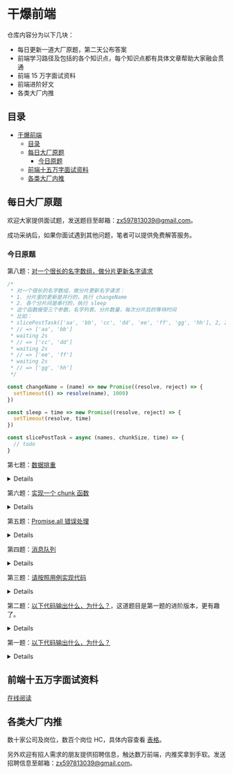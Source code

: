 # 干爆前端

仓库内容分为以下几块：

- 每日更新一道大厂原题，第二天公布答案
- 前端学习路径及包括的各个知识点，每个知识点都有具体文章帮助大家融会贯通
- 前端 15 万字面试资料
- 前端进阶好文
- 各类大厂内推

## 目录

- [干爆前端](#干爆前端)
  - [目录](#目录)
  - [每日大厂原题](#每日大厂原题)
    - [今日原题](#今日原题)
  - [前端十五万字面试资料](#前端十五万字面试资料)
  - [各类大厂内推](#各类大厂内推)


## 每日大厂原题

欢迎大家提供面试题，发送题目至邮箱：zx597813039@gmail.com。

成功采纳后，如果你面试遇到其他问题，笔者可以提供免费解答服务。

### 今日原题

第八题：[对一个很长的名字数组，做分片更新名字请求](https://github.com/KieSun/fucking-frontend/issues/13)

```js
/*
 * 对一个很长的名字数组，做分片更新名字请求：
 * 1. 分片里的更新是并行的，执行 changeName
 * 2. 各个分片间是串行的，执行 sleep
 * 这个函数接受三个参数，名字列表、分片数量，每次分片后的等待时间
 * 比如：
 * slicePostTask(['aa', 'bb', 'cc', 'dd', 'ee', 'ff', 'gg', 'hh'], 2, 2000)
 * // => ['aa', 'bb']
 * waiting 2s
 * // => ['cc', 'dd']
 * waiting 2s
 * // => ['ee', 'ff']
 * waiting 2s
 * // => ['gg', 'hh']
 */

const changeName = (name) => new Promise((resolve, reject) => {
  setTimeout(() => resolve(name), 1000)
})

const sleep = time => new Promise((resolve, reject) => {
  setTimeout(resolve, time)
})

const slicePostTask = async (names, chunkSize, time) => {
  // todo
}
```

第七题：[数据排重](https://github.com/KieSun/fucking-frontend/issues/11)

<details>

```js
const dedup = (data, getKey = () => {} ) => {
  // todo
}
let data = [
  { id: 1, v: 1 },
  { id: 2, v: 2 },
  { id: 1, v: 2 },
];

// 以 id 作为排重 key，执行函数得到结果
// data = [
//   { id: 1, v: 1 },
//   { id: 2, v: 2 },
// ];

let data1 = [
  { id: 1, v: 1, id1: 1 },
  { id: 2, v: 2, id1: 2 },
  { id: 1, v: 2, id1: 1 },
]

// 以 id 和 id1 作为排重 key，执行函数得到结果
// data1 = [
//   { id: 1, v: 1, id1: 1 },
//   { id: 2, v: 2, id1: 2 },
// ];
```

</details>

第六题：[实现一个 chunk 函数](https://github.com/KieSun/fucking-frontend/issues/8)

<details>

```js
/**
 * @param input
 * @param size
 * @returns {Array}
 */
_.chunk(['a', 'b', 'c', 'd'], 2)
// => [['a', 'b'], ['c', 'd']]

_.chunk(['a', 'b', 'c', 'd'], 3)
// => [['a', 'b', 'c'], ['d']]

_.chunk(['a', 'b', 'c', 'd'], 5)
// => [['a', 'b', 'c', 'd']]

_.chunk(['a', 'b', 'c', 'd'], 0)
// => []
```

</details>

第五题：[Promise.all 错误处理](https://github.com/KieSun/fucking-frontend/issues/6)

<details>

异步请求通过 Promise.all 处理，怎么让其中失败的所有请求重试。

```js
Promise.all([A, B, C, D])
// 4 个请求完成后发现 AD 请求失败了，如果让 AD 请求重试
```

[答案](./Answer/1%20~%2010/5.md)

</details>

第四题：[消息队列](https://github.com/KieSun/fucking-frontend/issues/5)

<details>

页面上有三个按钮，分别为 A、B、C，点击各个按钮都会发送异步请求且互不影响，每次请求回来的数据都为按钮的名字。

请实现当用户依次点击 A、B、C、A、C、B 的时候，最终获取的数据为 ABCACB。

[答案](./Answer/1%20~%2010/4.md)

</details>

第三题：[请按照用例实现代码](https://github.com/KieSun/fucking-frontend/issues/3)

<details>

```js
// 请使用原生代码实现一个Events模块，可以实现自定义事件的订阅、触发、移除功能
const fn1 = (... args)=>console.log('I want sleep1', ... args)
const fn2 = (... args)=>console.log('I want sleep2', ... args)
const event = new Events();
event.on('sleep', fn1, 1, 2, 3);
event.on('sleep', fn2, 1, 2, 3);
event.fire('sleep', 4, 5, 6);
// I want sleep1 1 2 3 4 5 6
// I want sleep2 1 2 3 4 5 6
event.off('sleep', fn1);
event.once('sleep', () => console.log('I want sleep'));
event.fire('sleep');
// I want sleep2 1 2 3
// I want sleep
event.fire('sleep');
// I want sleep2 1 2 3
```

[答案](./Answer/1%20~%2010/3.md)

</details>

第二题：[以下代码输出什么，为什么？](https://github.com/KieSun/fucking-frontend/issues/2)，这道题目是第一题的进阶版本，更有趣了。

<details>

```js
try {
    let a = 0
    ;(async function() {
        a += 1
        console.log('inner', a)
        throw new Error('123')
        // a()
    })()
    console.log('outer', a)
} catch(e) {
    console.warn('Error', e)
}
```
[答案](./Answer/1%20~%2010/2.md)

</details>

第一题：[以下代码输出什么，为什么？](https://github.com/KieSun/fucking-frontend/issues/1)

<details>

```js
try {
    (async function() { a().b().c() })()
} catch (e) {
    console.log(`执行出错：${e.message}`)
}
```

[答案](./Answer/1%20~%2010/1.md)

</details>

## 前端十五万字面试资料

[在线阅读](https://yuchengkai.cn/home/)

## 各类大厂内推

数十家公司及岗位，数百个岗位 HC，具体内容查看 [表格](https://bitable.feishu.cn/appdL3vQNYWhT2hGnNRjlC9XoWD)。

另外欢迎有招人需求的朋友提供招聘信息，触达数万前端，内推奖拿到手软。发送招聘信息至邮箱：zx597813039@gmail.com。
